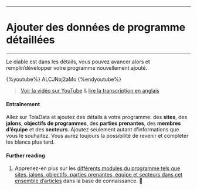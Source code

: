 ****
# Ajouter des données de programme détaillées 
---

Le diable est dans les détails, vous pouvez avancer alors et remplir/développer votre programme nouvellement ajouté. 

{%youtube%} ALCJNxj2aMo {%endyoutube%}  
> [Voir la vidéo sur YouTube](https://www.youtube.com/embed/ALCJNxj2aMo?rel=0) & [lire la transcription en anglais](https://docs.google.com/document/d/1DCaeMviBwSO5hGSfeh6Y9McPI6D1dzxJyDs5kKa4wug/edit#heading=h.qlyc9i89r3ud)

#### Entraînement

Allez sur TolaData et ajoutez des détails à votre programme: des **sites**, des **jalons**, **objectifs de programmes**, des **parties prenantes**, des **membres d’équipe** et des **secteurs**. Ajoutez seulement autant d'informations que vous le souhaitez. Vous aurez toujours la possibilité de revenir et compléter les blancs plus tard. 

#### Further reading

1. Apprenez-en plus sur les [différents modules du programme tels que sites, jalons, objectifs, parties prenantes, équipe et secteurs dans cet ensemble d’articles](https://help.toladata.com/fr/programs/program-modules.html) dans la base de connaissance. 


